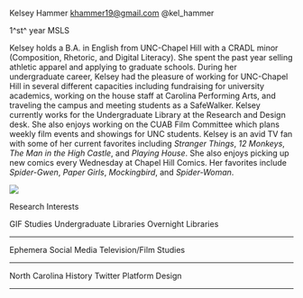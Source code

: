 Kelsey Hammer <khammer19@gmail.com> @kel\_hammer

1^st^ year MSLS

Kelsey holds a B.A. in English from UNC-Chapel Hill with a CRADL minor
(Composition, Rhetoric, and Digital Literacy). She spent the past year
selling athletic apparel and applying to graduate schools. During her
undergraduate career, Kelsey had the pleasure of working for UNC-Chapel
Hill in several different capacities including fundraising for
university academics, working on the house staff at Carolina Performing
Arts, and traveling the campus and meeting students as a SafeWalker.
Kelsey currently works for the Undergraduate Library at the Research and
Design desk. She also enjoys working on the CUAB Film Committee which
plans weekly film events and showings for UNC students. Kelsey is an
avid TV fan with some of her current favorites including *Stranger
Things*, *12 Monkeys*, *The Man in the High Castle*, and *Playing
House*. She also enjoys picking up new comics every Wednesday at Chapel
Hill Comics. Her favorites include *Spider-Gwen*, *Paper Girls*,
*Mockingbird*, and *Spider-Woman*.

![](profile_3.jpg)

Research Interests

  GIF Studies              Undergraduate Libraries   Overnight Libraries
  ------------------------ ------------------------- -------------------------
  Ephemera                 Social Media              Television/Film Studies
  ------------------------ ------------------------- -------------------------
  North Carolina History   Twitter Platform          Design
  ------------------------ ------------------------- -------------------------

